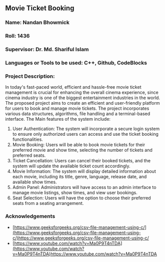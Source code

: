 ## Movie Ticket Booking
### Name: Nandan Bhowmick
### Roll: 1436
### Supervisor: Dr. Md. Shariful Islam<br>
### Languages or Tools to be used: C++, Github, CodeBlocks

### Project Description: 
In today's fast-paced world, efficient and hassle-free movie ticket management is crucial for enhancing the overall cinema experience, since cinema industry is one of the biggest entertainment industries in the world. The proposed project aims to create an efficient and user-friendly platform for users to book and manage movie tickets. The project incorporates various data structures, algorithms, file handling and a terminal-based interface.
The Main features of the system include:
1.	User Authentication: The system will incorporate a secure login system to ensure only authorized users can access and use the ticket booking functionalities.
2.	Movie Booking: Users will be able to book movie tickets for their preferred movie and show time, selecting the number of tickets and preferred seats.
3.	Ticket Cancellation: Users can cancel their booked tickets, and the system will update the available ticket count accordingly.
4.	Movie Information: The system will display detailed information about each movie, including its title, genre, language, release date, and available show times.
5.	Admin Panel: Administrators will have access to an admin interface to manage movie listings, show times, and view user bookings.
6.	Seat Selection: Users will have the option to choose their preferred seats from a seating arrangement.

### Acknowledgements

- [https://www.geeksforgeeks.org/csv-file-management-using-c/](https://www.geeksforgeeks.org/csv-file-management-using-c/)https://www.geeksforgeeks.org/csv-file-management-using-c/
- [https://www.youtube.com/watch?v=Ma0P9T4nTDA](https://www.youtube.com/watch?v=Ma0P9T4nTDA)https://www.youtube.com/watch?v=Ma0P9T4nTDA
